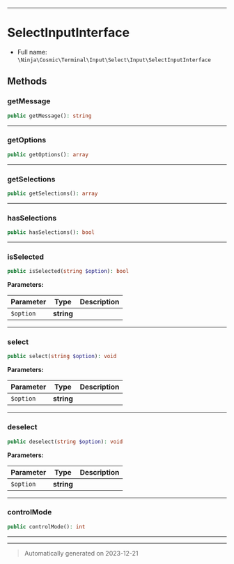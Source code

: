 ***

# SelectInputInterface





* Full name: `\Ninja\Cosmic\Terminal\Input\Select\Input\SelectInputInterface`



## Methods


### getMessage



```php
public getMessage(): string
```












***

### getOptions



```php
public getOptions(): array
```












***

### getSelections



```php
public getSelections(): array
```












***

### hasSelections



```php
public hasSelections(): bool
```












***

### isSelected



```php
public isSelected(string $option): bool
```








**Parameters:**

| Parameter | Type | Description |
|-----------|------|-------------|
| `$option` | **string** |  |





***

### select



```php
public select(string $option): void
```








**Parameters:**

| Parameter | Type | Description |
|-----------|------|-------------|
| `$option` | **string** |  |





***

### deselect



```php
public deselect(string $option): void
```








**Parameters:**

| Parameter | Type | Description |
|-----------|------|-------------|
| `$option` | **string** |  |





***

### controlMode



```php
public controlMode(): int
```












***


***
> Automatically generated on 2023-12-21
